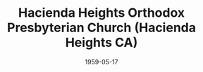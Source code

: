 ---
date: &id001 1959-05-17
end_date: null
location:
  address: null
  city: Hacienda Heights
  state: CA
minister:
- end: 1978-01-01
  name: H. Wilson Albright
  start: 1959-05-17
  type: Pastor
- end: 1981-01-01
  name: Stephen Williams
  start: 1979-01-01
  type: Pastor
- end: 1963-01-01
  name: H. Wilson Albright
  start: 1959-05-17
  type: Supply Pastor
ministers:
- H. Wilson Albright
- Stephen Williams
- H. Wilson Albright
name: Hacienda Heights Orthodox Presbyterian Church
names:
- end: 1988-12-03
  name: Hacienda Heights Orthodox Presbyterian Church
  start: 1959-05-17
origination_date: *id001
raw_data: "AR    Hacienda Heights\n\nHacienda Heights Orthodox Presbyterian Church\
  \  (May 17, 1959\u2013December 3, 1988)\nPastors: H. Wilson Albright, 1963\u2013\
  78\nStephen Williams, 1979\u201381\nSupply: H. Wilson Albright, 1959\u201363"
received_from: null
states:
- CA
status:
  active: false
  end_date: 1988-12-03
  reason: null
  received_from: null
  withdrawal_to: null
title: Hacienda Heights Orthodox Presbyterian Church (Hacienda Heights CA)
year_established:
- 1959

---